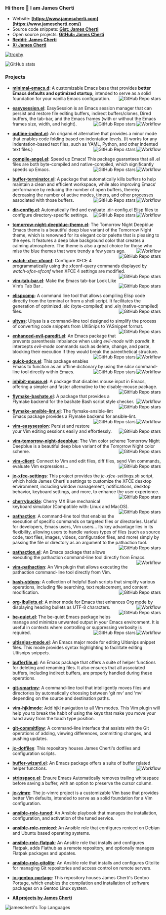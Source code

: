 ### Hi there 👋 I am James Cherti

- Website: **[https://www.jamescherti.com](https://www.jamescherti.com/)**
- Source code snippets: **[Gist: James Cherti](https://gist.github.com/jamescherti)**
- Open source projects: **[GitHub: James Cherti](https://github.com/jamescherti)**
- **[Reddit: James Cherti](https://www.reddit.com/user/jamescherti/)**
- **[X: James Cherti](https://x.com/jamescherti)**

[![trophy](https://github-profile-trophy.vercel.app/?username=jamescherti&title=Stars,Commits,Repositories,PullRequest&theme=flat)](https://github.com/ryo-ma/github-profile-trophy)

![GitHub stats](https://github-readme-stats.vercel.app/api?username=jamescherti&show_icons=true&theme=default)

### Projects

- **[minimal-emacs.d](https://github.com/jamescherti/minimal-emacs.d)**: A customizable Emacs base that provides **better Emacs defaults and optimized startup**, intended to serve as a solid foundation for your vanilla Emacs configuration. <img align="right" alt="GitHub Repo stars" src="https://img.shields.io/github/stars/jamescherti/minimal-emacs.d?style=social">

- **[easysession.el](https://github.com/jamescherti/easysession.el)**: EasySession is an Emacs session manager that can persist and restore file editing buffers, indirect buffers/clones, Dired buffers, the tab-bar, and the Emacs frames (with or without the Emacs frames size, width, and height). <img align="right" alt="Workflow" src="https://github.com/jamescherti/easysession.el/actions/workflows/ci.yml/badge.svg"> <img align="right" alt="GitHub Repo stars" src="https://img.shields.io/github/stars/jamescherti/easysession.el?style=social">

- **[outline-indent.el](https://github.com/jamescherti/outline-indent.el)**: An origami.el alternative that provides a minor mode that enables code folding based on indentation levels. (It works for any indentation-based text files, such as YAML, Python, and other indented text files.) <img align="right" alt="Workflow" src="https://github.com/jamescherti/outline-indent.el/actions/workflows/ci.yml/badge.svg"> <img align="right" alt="GitHub Repo stars" src="https://img.shields.io/github/stars/jamescherti/outline-indent.el?style=social">

- **[compile-angel.el](https://github.com/jamescherti/compile-angel.el)**: Speed up Emacs! This package guarantees that all .el files are both byte-compiled and native-compiled, which significantly speeds up Emacs. <img align="right" alt="Workflow" src="https://github.com/jamescherti/compile-angel.el/actions/workflows/ci.yml/badge.svg"> <img align="right" alt="GitHub Repo stars" src="https://img.shields.io/github/stars/jamescherti/compile-angel.el?style=social">

- **[buffer-terminator.el](https://github.com/jamescherti/buffer-terminator.el)**: A package that automatically kills buffers to help maintain a clean and efficient workspace, while also improving Emacs' performance by reducing the number of open buffers, thereby decreasing the number of active modes, timers, and other processes associated with those buffers. <img align="right" alt="Workflow" src="https://github.com/jamescherti/buffer-terminator.el/actions/workflows/ci.yml/badge.svg"> <img align="right" alt="GitHub Repo stars" src="https://img.shields.io/github/stars/jamescherti/buffer-terminator.el?style=social">

- **[dir-config.el](https://github.com/jamescherti/dir-config.el)**: Automatically find and evaluate .dir-config.el Elisp files to configure directory-specific settings. <img align="right" alt="Workflow" src="https://github.com/jamescherti/dir-config.el/actions/workflows/ci.yml/badge.svg"> <img align="right" alt="GitHub Repo stars" src="https://img.shields.io/github/stars/jamescherti/dir-config.el?style=social">

- **[tomorrow-night-deepblue-theme.el](https://github.com/jamescherti/tomorrow-night-deepblue-theme.el)**: The Tomorrow Night Deepblue Emacs theme is a beautiful deep blue variant of the Tomorrow Night theme, which is renowned for its elegant color palette that is pleasing to the eyes. It features a deep blue background color that creates a calming atmosphere. The theme is also a great choice for those who miss the blue themes that were trendy a few years ago. <img align="right" alt="Workflow" src="https://github.com/jamescherti/tomorrow-night-deepblue-theme.el/actions/workflows/ci.yml/badge.svg"> <img align="right" alt="GitHub Repo stars" src="https://img.shields.io/github/stars/jamescherti/tomorrow-night-deepblue-theme.el?style=social">

- **[watch-xfce-xfconf](https://github.com/jamescherti/watch-xfce-xfconf)**: Configure XFCE 4 programmatically using the xfconf-query commands displayed by *watch-xfce-xfconf* when XFCE 4 settings are modified. <img align="right" alt="GitHub Repo stars" src="https://img.shields.io/github/stars/jamescherti/watch-xfce-xfconf?style=social">

- **[vim-tab-bar.el](https://github.com/jamescherti/vim-tab-bar.el)**: Make the Emacs tab-bar Look Like Vim’s Tab Bar . <img align="right" alt="GitHub Repo stars" src="https://img.shields.io/github/stars/jamescherti/vim-tab-bar.el?style=social">

- **[elispcomp](https://github.com/jamescherti/elispcomp)**: A command line tool that allows compiling Elisp code directly from the terminal or from a shell script. It facilitates the generation of optimized .elc (byte-compiled) and .eln (native-compiled) files. <img align="right" alt="GitHub Repo stars" src="https://img.shields.io/github/stars/jamescherti/elispcomp?style=social">

- **[ultyas](https://github.com/jamescherti/ultyas)**: Ultyas is a command-line tool designed to simplify the process of converting code snippets from UltiSnips to YASnippet format. <img align="right" alt="GitHub Repo stars" src="https://img.shields.io/github/stars/jamescherti/ultyas?style=social">

- **[enhanced-evil-paredit.el](https://github.com/jamescherti/enhanced-evil-paredit.el)**: An Emacs package that prevents parenthesis imbalance when using *evil-mode* with *paredit*. It intercepts *evil-mode* commands such as delete, change, and paste, blocking their execution if they would break the parenthetical structure. <img align="right" alt="Workflow" src="https://github.com/jamescherti/enhanced-evil-paredit.el/actions/workflows/ci.yml/badge.svg"> <img align="right" alt="GitHub Repo stars" src="https://img.shields.io/github/stars/jamescherti/enhanced-evil-paredit.el?style=social">

- **[quick-sdcv.el](https://github.com/jamescherti/quick-sdcv.el)**: This package enables Emacs to function as an offline dictionary by using the sdcv command-line tool directly within Emacs. <img align="right" alt="Workflow" src="https://github.com/jamescherti/quick-sdcv.el/actions/workflows/ci.yml/badge.svg"> <img align="right" alt="GitHub Repo stars" src="https://img.shields.io/github/stars/jamescherti/quick-sdcv.el?style=social">

- **[inhibit-mouse.el](https://github.com/jamescherti/inhibit-mouse.el)**: A package that disables mouse input in Emacs, offering a simpler and faster alternative to the disable-mouse package. <img align="right" alt="GitHub Repo stars" src="https://img.shields.io/github/stars/jamescherti/inhibit-mouse.el?style=social">

- **[flymake-bashate.el](https://github.com/jamescherti/flymake-bashate.el)**: A package that provides a Flymake backend for the bashate Bash script style checker. <img align="right" alt="Workflow" src="https://github.com/jamescherti/flymake-bashate.el/actions/workflows/ci.yml/badge.svg"> <img align="right" alt="GitHub Repo stars" src="https://img.shields.io/github/stars/jamescherti/flymake-bashate.el?style=social">

- **[flymake-ansible-lint.el](https://github.com/jamescherti/flymake-ansible-lint.el)**: The flymake-ansible-lint Emacs package provides a Flymake backend for ansible-lint. <img align="right" alt="Workflow" src="https://github.com/jamescherti/flymake-ansible-lint.el/actions/workflows/ci.yml/badge.svg"> <img align="right" alt="GitHub Repo stars" src="https://img.shields.io/github/stars/jamescherti/flymake-ansible-lint.el?style=social">

- **[vim-easysession](https://github.com/jamescherti/vim-easysession)**: Persist and restore your Vim editing sessions easily and effortlessly. <img align="right" alt="GitHub Repo stars" src="https://img.shields.io/github/stars/jamescherti/vim-easysession?style=social">

- **[vim-tomorrow-night-deepblue](https://github.com/jamescherti/vim-tomorrow-night-deepblue)**: The Vim color scheme Tomorrow Night Deepblue is a beautiful deep blue variant of the Tomorrow Night color scheme. <img align="right" alt="GitHub Repo stars" src="https://img.shields.io/github/stars/jamescherti/vim-tomorrow-night-deepblue?style=social">

- **[vim-client](https://github.com/jamescherti/vim-client)**: Connect to Vim and edit files, diff files, send Vim commands, evaluate Vim expressions... <img align="right" alt="GitHub Repo stars" src="https://img.shields.io/github/stars/jamescherti/vim-client?style=social">

- **[jc-xfce-settings](https://github.com/jamescherti/jc-xfce-settings)**: This project provides the *jc-xfce-settings.sh* script, which holds James Cherti's settings to customize the XFCE desktop environment, including window management, notifications, desktop behavior, keyboard settings, and more, to enhance the user experience. <img align="right" alt="GitHub Repo stars" src="https://img.shields.io/github/stars/jamescherti/jc-xfce-settings?style=social">

- **[cherrybuckle](https://github.com/jamescherti/cherrybuckle)**: Cherry MX Blue mechanical keyboard simulator (Compatible with: Linux and MacOS). <img align="right" alt="GitHub Repo stars" src="https://img.shields.io/github/stars/jamescherti/cherrybuckle?style=social">

- **[pathaction](https://github.com/jamescherti/pathaction)**: A command-line tool that enables the execution of specific commands on targeted files or directories. Useful for developers, Emacs users, Vim users... Its key advantage lies in its flexibility, allowing users to handle various types of files (such as source code, text files, images, videos, configuration files, and more) simply by passing the file or directory as an argument to the pathaction tool. <img align="right" alt="GitHub Repo stars" src="https://img.shields.io/github/stars/jamescherti/pathaction?style=social">

- **[pathaction.el](https://github.com/jamescherti/pathaction.el)**: An Emacs package that allows executing the pathaction command-line tool directly from Emacs. <img align="right" alt="Workflow" src="https://github.com/jamescherti/pathaction.el/actions/workflows/ci.yml/badge.svg">

- **[vim-pathaction](https://github.com/jamescherti/vim-pathaction)**: An Vim plugin that allows executing the pathaction command-line tool directly from Vim.

- **[bash-stdops](https://github.com/jamescherti/bash-stdops)**: A collection of helpful Bash scripts that simplify various operations, including file searching, text replacement, and content modification. <img align="right" alt="GitHub Repo stars" src="https://img.shields.io/github/stars/jamescherti/bash-stdops?style=social">

- **[org-ibullets.el](https://github.com/jamescherti/org-ibullets.el)**: A minor mode for Emacs that enhances Org mode by displaying heading bullets as UTF-8 characters. <img align="right" alt="Workflow" src="https://github.com/jamescherti/org-ibullets.el/actions/workflows/ci.yml/badge.svg"> <img align="right" alt="GitHub Repo stars" src="https://img.shields.io/github/stars/jamescherti/org-ibullets.el?style=social">

- **[be-quiet.el](https://github.com/jamescherti/be-quiet.el)**: The be-quiet Emacs package helps manage and minimize unwanted output in your Emacs environment. It is useful in contexts where controlling or suppressing verbosity is required. <img align="right" alt="Workflow" src="https://github.com/jamescherti/be-quiet.el/actions/workflows/ci.yml/badge.svg"> <img align="right" alt="GitHub Repo stars" src="https://img.shields.io/github/stars/jamescherti/be-quiet.el?style=social">

- **[ultisnips-mode.el](https://github.com/jamescherti/ultisnips-mode.el)**: An Emacs major mode for editing Ultisnips snippet files. This mode provides syntax highlighting to facilitate editing Ultisnips snippets.

- **[bufferfile.el](https://github.com/jamescherti/bufferfile.el)**: An Emacs package that offers a suite of helper functions for deleting and renaming files. It also ensures that all associated buffers, including indirect buffers, are properly handled during these operations.

- **[git-smartmv](https://github.com/jamescherti/git-smartmv)**: A command-line tool that intelligently moves files and directories by automatically choosing between 'git mv' and 'mv' depending on the source and destination paths.

- **[vim-hjklmode](https://github.com/jamescherti/vim-hjklmode)**: Add hjkl navigation to all Vim modes. This Vim plugin will help you to break the habit of using the keys that make you move your hand away from the touch type position.

- **[git-commitflow](https://github.com/jamescherti/git-commitflow)**: A command-line interface that assists with the Git operations of adding, viewing differences, committing changes, and pushing updates.

- **[jc-dotfiles](https://github.com/jamescherti/jc-dotfiles)**: This repository houses James Cherti's dotfiles and configuration scripts.

- **[buffer-wizard.el](https://github.com/jamescherti/buffer-wizard.el)**: An Emacs package offers a suite of buffer related helper functions. <img align="right" alt="Workflow" src="https://github.com/jamescherti/buffer-wizard.el/actions/workflows/ci.yml/badge.svg">

- **[stripspace.el](https://github.com/jamescherti/stripspace.el)**: Ensure Emacs Automatically removes trailing whitespace before saving a buffer, with an option to preserve the cursor column.

- **[jc-vimrc](https://github.com/jamescherti/jc-vimrc)**: The jc-vimrc project is a customizable Vim base that provides better Vim defaults, intended to serve as a solid foundation for a Vim configuration.

- **[ansible-role-tuned](https://github.com/jamescherti/ansible-role-tuned)**: An Ansible playbook that manages the installation, configuration, and activation of the tuned service.

- **[ansible-role-reniced](https://github.com/jamescherti/ansible-role-reniced)**: An Ansible role that configures reniced on Debian and Ubuntu based operating systems.

- **[ansible-role-flatpak](https://github.com/jamescherti/ansible-role-flatpak)**: An Ansible role that installs and configures Flatpak, adds Flathub as a remote repository, and optionally manages Flatpak packages and updates.

- **[ansible-role-gitolite](https://github.com/jamescherti/ansible-role-gitolite)**: An Ansible role that installs and configures Gitolite for managing Git repositories and access control on remote servers.

- **[jc-gentoo-portage](https://github.com/jamescherti/jc-gentoo-portage)**: This repository houses James Cherti's Gentoo Portage, which enables the compilation and installation of software packages on a Gentoo Linux system.

- **[All projects by James Cherti](https://github.com/jamescherti?tab=repositories&q=&type=source&language=&sort=stargazers)**

![jamescherti's Top Languages](https://github-readme-stats.vercel.app/api/top-langs/?username=jamescherti&theme=default&show_icons=true&hide_border=true&layout=compact)

<div id="header" align="center">
<img src="https://komarev.com/ghpvc/?username=jamescherti&style=for-the-badge&color=orange" alt=""/>
</div>

